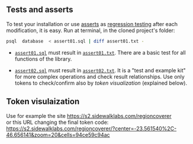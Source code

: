 ## Tests and asserts

To test your installation or use [asserts](https://en.wikipedia.org/wiki/Assertion_(software_development)) as [regression testing](https://en.wikipedia.org/wiki/Regression_testing) after each modification, it is easy.  Run at terminal, in the cloned  project's folder:
```bash
psql  database  < assert01.sql | diff assert01.txt -
```

* [`assert01.sql`](assert01.sql) must result in [`assert01.txt`](assert01.txt). There are a basic test for all functions of the library.

* [`assert02.sql`](assert02.sql) must result in [`assert02.txt`](assert02.txt). It is a "test and example kit" for more complex operations and check result relationships.  Use only tokens to check/confirm also by *token visualization* (explained below).

## Token visulaization

Use for example the site https://s2.sidewalklabs.com/regioncoverer  
or this URL changing the final token code:
https://s2.sidewalklabs.com/regioncoverer/?center=-23.561540%2C-46.656141&zoom=20&cells=94ce59c94ac
